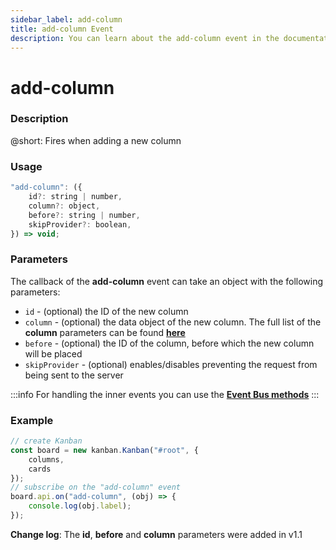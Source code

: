 ```yaml
---
sidebar_label: add-column
title: add-column Event
description: You can learn about the add-column event in the documentation of the DHTMLX JavaScript Kanban library. Browse developer guides and API reference, try out code examples and live demos, and download a free 30-day evaluation version of DHTMLX Kanban.
---
```


# add-column

### Description

@short: Fires when adding a new column

### Usage

~~~jsx {}
"add-column": ({
	id?: string | number,
	column?: object,
	before?: string | number,
	skipProvider?: boolean,
}) => void;
~~~

### Parameters

The callback of the **add-column** event can take an object with the following parameters:

- `id` - (optional) the ID of the new column
- `column` - (optional) the data object of the new column. The full list of the **column** parameters can be found [**here**](api/config/js_kanban_columns_config.md)
- `before` - (optional) the ID of the column, before which the new column will be placed
- `skipProvider` - (optional) enables/disables preventing the request from being sent to the server

:::info
For handling the inner events you can use the [**Event Bus methods**](api/api_overview.md/#event-bus-methods)
:::

### Example

~~~jsx {7-9}
// create Kanban
const board = new kanban.Kanban("#root", {
	columns,
	cards
});
// subscribe on the "add-column" event
board.api.on("add-column", (obj) => {
	console.log(obj.label);
});
~~~

**Change log**: The **id**, **before** and **column** parameters were added in v1.1